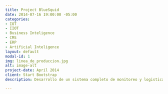 ```yaml
---
title: Project BlueSquid
date: 2014-07-16 19:00:00 -05:00
categories:
- IOT
- IIOT
- Business Inteligence
- CMS
- ERP
- Artificial Inteligence
layout: default
modal-id: 1
img: linea_de_produccion.jpg
alt: image-alt
project-date: April 2014
client: Start Bootstrap
description: Desarrollo de un sistema completo de monitoreo y logistica, usando lo ultimo en tecnología para todo tipo de empresas.

---
```


